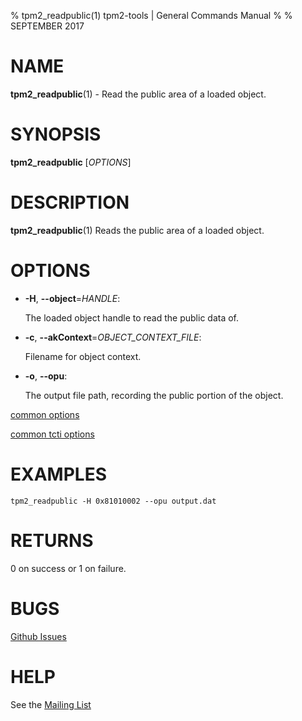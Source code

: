 % tpm2_readpublic(1) tpm2-tools | General Commands Manual
%
% SEPTEMBER 2017

# NAME

**tpm2_readpublic**(1) - Read the public area of a loaded object.

# SYNOPSIS

**tpm2_readpublic** [*OPTIONS*]

# DESCRIPTION

**tpm2_readpublic**(1) Reads the public area of a loaded object.

# OPTIONS

  * **-H**, **--object**=_HANDLE_:

    The loaded object handle to read the public data of.

  * **-c**, **--akContext**=_OBJECT\_CONTEXT\_FILE_:

    Filename for object context.

  * **-o**, **--opu**:

    The output file path, recording the public portion of the object.

[common options](common/options.md)

[common tcti options](common/tcti.md)

# EXAMPLES

```
tpm2_readpublic -H 0x81010002 --opu output.dat
```

# RETURNS

0 on success or 1 on failure.

# BUGS

[Github Issues](https://github.com/01org/tpm2-tools/issues)

# HELP

See the [Mailing List](https://lists.01.org/mailman/listinfo/tpm2)